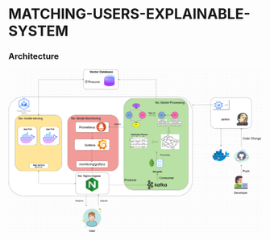 # MATCHING-USERS-EXPLAINABLE-SYSTEM

### Architecture
![overal architecture](image/persona.drawio.png)
